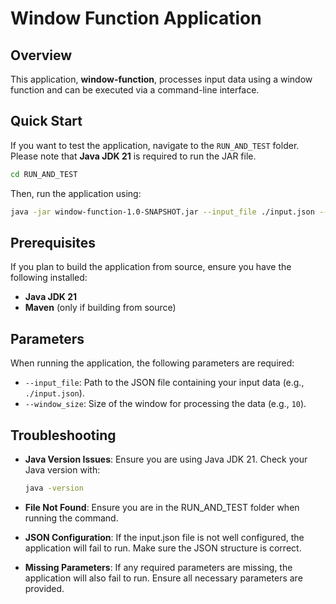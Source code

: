 # Window Function Application

## Overview

This application, **window-function**, processes input data using  a window function and can be executed via a command-line interface.

## Quick Start

If you want to test the application, navigate to the `RUN_AND_TEST` folder. Please note that **Java JDK 21** is required to run the JAR file.

```bash
cd RUN_AND_TEST
```

Then, run the application using:

```bash
java -jar window-function-1.0-SNAPSHOT.jar --input_file ./input.json --window_size 10
```

## Prerequisites

If you plan to build the application from source, ensure you have the following installed:

- **Java JDK 21**
- **Maven** (only if building from source)

## Parameters

When running the application, the following parameters are required:

- `--input_file`: Path to the JSON file containing your input data (e.g., `./input.json`).
- `--window_size`: Size of the window for processing the data (e.g., `10`).

## Troubleshooting

- **Java Version Issues**: Ensure you are using Java JDK 21. Check your Java version with:
  ```bash
  java -version
  ```

- **File Not Found**: Ensure you are in the RUN_AND_TEST folder when running the command.

- **JSON Configuration**: If the input.json file is not well configured, the application will fail to run. Make sure the JSON structure is correct.

- **Missing Parameters**: If any required parameters are missing, the application will also fail to run. Ensure all necessary parameters are provided.


